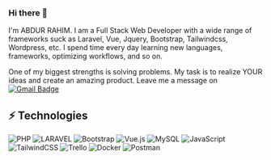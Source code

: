 ### Hi there 👋
I'm ABDUR  RAHIM. I am a Full Stack Web Developer with a wide range of frameworks suck as Laravel, Vue, Jquery, Bootstrap, Tailwindcss, Wordpress, etc. I spend time every day learning new languages, frameworks, optimizing workflows, and so on.

One of my biggest strengths is solving problems. My task is to realize YOUR ideas and create an amazing product. Leave me a message on [![Gmail Badge](https://img.shields.io/badge/-arahimcse@gmail.com-c14438?style=flat-square&logo=Gmail&logoColor=white&link=mailto:arahimcse@gmail.com)](mailto:arahimcse@gmail.com)

## ⚡ Technologies
![PHP](https://img.shields.io/badge/php-%23777BB4.svg?style=for-the-badge&logo=php&logoColor=white) ![LARAVEL](https://img.shields.io/badge/laravel-%FF6C37?style=for-the-badge&logo=laravel&logoColor=white) ![Bootstrap](https://img.shields.io/badge/bootstrap-%23563D7C.svg?style=for-the-badge&logo=bootstrap&logoColor=white) ![Vue.js](https://img.shields.io/badge/vuejs-%2335495e.svg?style=for-the-badge&logo=vuedotjs&logoColor=%234FC08D) ![MySQL](https://img.shields.io/badge/mysql-%2300f.svg?style=for-the-badge&logo=mysql&logoColor=white) ![JavaScript](https://img.shields.io/badge/javascript-%23323330.svg?style=for-the-badge&logo=javascript&logoColor=%23F7DF1E) ![TailwindCSS](https://img.shields.io/badge/tailwindcss-%2338B2AC.svg?style=for-the-badge&logo=tailwind-css&logoColor=white)  ![Trello](https://img.shields.io/badge/Trello-%23026AA7.svg?style=for-the-badge&logo=Trello&logoColor=white) ![Docker](https://img.shields.io/badge/docker-%230db7ed.svg?style=for-the-badge&logo=docker&logoColor=white) ![Postman](https://img.shields.io/badge/Postman-FF6C37?style=for-the-badge&logo=postman&logoColor=white)
